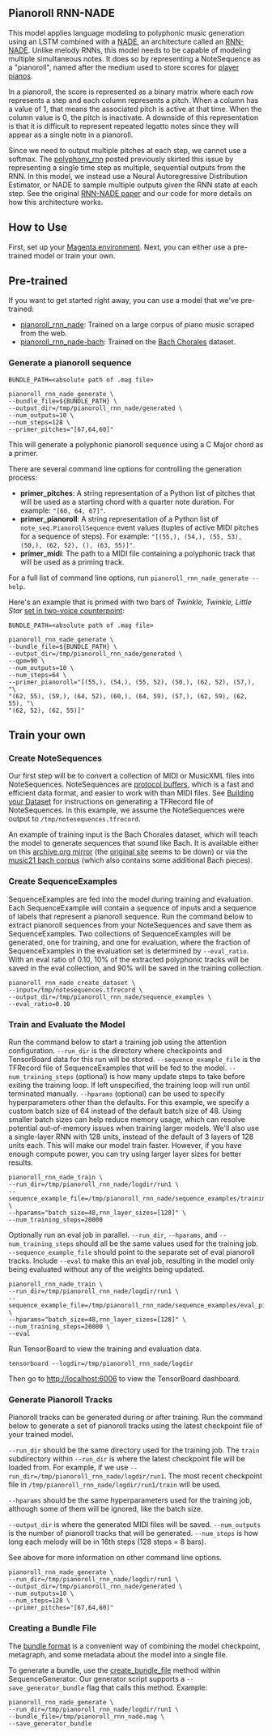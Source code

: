## Pianoroll RNN-NADE

This model applies language modeling to polyphonic music generation using an
LSTM combined with a [NADE](https://arxiv.org/abs/1605.02226), an architecture
called an [RNN-NADE](http://www-etud.iro.umontreal.ca/~boulanni/ICML2012.pdf).
Unlike melody RNNs, this model needs to be capable of modeling multiple
simultaneous notes. It does so by representing a NoteSequence as a "pianoroll",
named after the medium used to store scores for
[player pianos](https://en.wikipedia.org/wiki/Piano_roll).

In a pianoroll, the score is represented as a binary matrix where each row
represents a step and each column represents a pitch. When a column has a value
of 1, that means the associated pitch is active at that time. When the column
value is 0, the pitch is inactivate. A downside of this representation is that
it is difficult to represent repeated legatto notes since they will appear as a
single note in a pianoroll.

Since we need to output multiple pitches at each step, we cannot use a softmax.
The [polyphony_rnn](/models/polyphony_rnn/README.md) posted previously skirted
this issue by representing a single time step as multiple, sequential outputs
from the RNN. In this model, we instead use a Neural Autoregressive Distribution
Estimator, or NADE to sample multiple outputs given the RNN state at each step.
See the original [RNN-NADE paper](http://www-etud.iro.umontreal.ca/~boulanni/ICML2012.pdf)
and our code for more details on how this architecture works.

## How to Use

First, set up your [Magenta environment](/README.md). Next, you can either use a pre-trained model or train your own.

## Pre-trained

If you want to get started right away, you can use a model that we've pre-trained:

* [pianoroll_rnn_nade](http://download.magenta.tensorflow.org/models/pianoroll_rnn_nade.mag): Trained
  on a large corpus of piano music scraped from the web.
* [pianoroll_rnn_nade-bach](http://download.magenta.tensorflow.org/models/pianoroll_rnn_nade-bach.mag):
  Trained on the [Bach Chorales](https://web.archive.org/web/20150503021418/http://www.jsbchorales.net/xml.shtml) dataset.

### Generate a pianoroll sequence

```
BUNDLE_PATH=<absolute path of .mag file>

pianoroll_rnn_nade_generate \
--bundle_file=${BUNDLE_PATH} \
--output_dir=/tmp/pianoroll_rnn_nade/generated \
--num_outputs=10 \
--num_steps=128 \
--primer_pitches="[67,64,60]"
```

This will generate a polyphonic pianoroll sequence using a C Major chord as a primer.

There are several command line options for controlling the generation process:

* **primer_pitches**: A string representation of a Python list of pitches that will be used as a starting chord with a quarter note duration. For example: ```"[60, 64, 67]"```.
* **primer_pianoroll**: A string representation of a Python list of `note_seq.PianorollSequence` event values (tuples of active MIDI pitches for a sequence of steps). For example: `"[(55,), (54,), (55, 53), (50,), (62, 52), (), (63, 55)]"`.
* **primer_midi**: The path to a MIDI file containing a polyphonic track that will be used as a priming track.

For a full list of command line options, run `pianoroll_rnn_nade_generate --help`.

Here's an example that is primed with two bars of
*Twinkle, Twinkle, Little Star* [set in two-voice counterpoint](http://www.noteflight.com/scores/view/2bd64f53ef4a4ec692f5be310780b634b2b5d98b):
```
BUNDLE_PATH=<absolute path of .mag file>

pianoroll_rnn_nade_generate \
--bundle_file=${BUNDLE_PATH} \
--output_dir=/tmp/pianoroll_rnn_nade/generated \
--qpm=90 \
--num_outputs=10 \
--num_steps=64 \
--primer_pianoroll="[(55,), (54,), (55, 52), (50,), (62, 52), (57,), "\
"(62, 55), (59,), (64, 52), (60,), (64, 59), (57,), (62, 59), (62, 55), "\
"(62, 52), (62, 55)]"
```

## Train your own

### Create NoteSequences

Our first step will be to convert a collection of MIDI or MusicXML files into NoteSequences. NoteSequences are [protocol buffers](https://developers.google.com/protocol-buffers/), which is a fast and efficient data format, and easier to work with than MIDI files. See [Building your Dataset](/magenta/scripts/README.md) for instructions on generating a TFRecord file of NoteSequences. In this example, we assume the NoteSequences were output to ```/tmp/notesequences.tfrecord```.

An example of training input is the Bach Chorales dataset, which will teach the model to generate sequences that sound like Bach. It is available either on this [archive.org mirror](https://web.archive.org/web/20150503021418/http://www.jsbchorales.net/xml.shtml) (the [original site](http://www.jsbchorales.net/xml.shtml) seems to be down) or via the [music21 bach corpus](https://github.com/cuthbertLab/music21/tree/master/music21/corpus/bach) (which also contains some additional Bach pieces).

### Create SequenceExamples

SequenceExamples are fed into the model during training and evaluation. Each SequenceExample will contain a sequence of inputs and a sequence of labels that represent a pianoroll sequence. Run the command below to extract pianoroll sequences from your NoteSequences and save them as SequenceExamples. Two collections of SequenceExamples will be generated, one for training, and one for evaluation, where the fraction of SequenceExamples in the evaluation set is determined by `--eval_ratio`. With an eval ratio of 0.10, 10% of the extracted polyphonic tracks will be saved in the eval collection, and 90% will be saved in the training collection.

```
pianoroll_rnn_nade_create_dataset \
--input=/tmp/notesequences.tfrecord \
--output_dir=/tmp/pianoroll_rnn_nade/sequence_examples \
--eval_ratio=0.10
```

### Train and Evaluate the Model

Run the command below to start a training job using the attention configuration. `--run_dir` is the directory where checkpoints and TensorBoard data for this run will be stored. `--sequence_example_file` is the TFRecord file of SequenceExamples that will be fed to the model. `--num_training_steps` (optional) is how many update steps to take before exiting the training loop. If left unspecified, the training loop will run until terminated manually. `--hparams` (optional) can be used to specify hyperparameters other than the defaults. For this example, we specify a custom batch size of 64 instead of the default batch size of 48. Using smaller batch sizes can help reduce memory usage, which can resolve potential out-of-memory issues when training larger models. We'll also use a single-layer RNN with 128 units, instead of the default of 3 layers of 128 units each. This will make our model train faster. However, if you have enough compute power, you can try using larger layer sizes for better results.

```
pianoroll_rnn_nade_train \
--run_dir=/tmp/pianoroll_rnn_nade/logdir/run1 \
--sequence_example_file=/tmp/pianoroll_rnn_nade/sequence_examples/training_pianoroll_tracks.tfrecord \
--hparams="batch_size=48,rnn_layer_sizes=[128]" \
--num_training_steps=20000
```

Optionally run an eval job in parallel. `--run_dir`, `--hparams`, and `--num_training_steps` should all be the same values used for the training job. `--sequence_example_file` should point to the separate set of eval pianoroll tracks. Include `--eval` to make this an eval job, resulting in the model only being evaluated without any of the weights being updated.

```
pianoroll_rnn_nade_train \
--run_dir=/tmp/pianoroll_rnn_nade/logdir/run1 \
--sequence_example_file=/tmp/pianoroll_rnn_nade/sequence_examples/eval_pianoroll_tracks.tfrecord \
--hparams="batch_size=48,rnn_layer_sizes=[128]" \
--num_training_steps=20000 \
--eval
```

Run TensorBoard to view the training and evaluation data.

```
tensorboard --logdir=/tmp/pianoroll_rnn_nade/logdir
```

Then go to [http://localhost:6006](http://localhost:6006) to view the TensorBoard dashboard.

### Generate Pianoroll Tracks

Pianoroll tracks can be generated during or after training. Run the command below to generate a set of pianoroll tracks using the latest checkpoint file of your trained model.

`--run_dir` should be the same directory used for the training job. The `train` subdirectory within `--run_dir` is where the latest checkpoint file will be loaded from. For example, if we use `--run_dir=/tmp/pianoroll_rnn_nade/logdir/run1`. The most recent checkpoint file in `/tmp/pianoroll_rnn_nade/logdir/run1/train` will be used.

`--hparams` should be the same hyperparameters used for the training job, although some of them will be ignored, like the batch size.

`--output_dir` is where the generated MIDI files will be saved. `--num_outputs` is the number of pianoroll tracks that will be generated. `--num_steps` is how long each melody will be in 16th steps (128 steps = 8 bars).

See above for more information on other command line options.

```
pianoroll_rnn_nade_generate \
--run_dir=/tmp/pianoroll_rnn_nade/logdir/run1 \
--output_dir=/tmp/pianoroll_rnn_nade/generated \
--num_outputs=10 \
--num_steps=128 \
--primer_pitches="[67,64,60]"
```

### Creating a Bundle File

The [bundle format](https://github.com/magenta/note-seq/blob/main/note_seq/protobuf/generator.proto)
is a convenient way of combining the model checkpoint, metagraph, and
some metadata about the model into a single file.

To generate a bundle, use the
[create_bundle_file](/magenta/models/shared/sequence_generator.py)
method within SequenceGenerator. Our generator script
supports a ```--save_generator_bundle``` flag that calls this method. Example:

```
pianoroll_rnn_nade_generate \
--run_dir=/tmp/pianoroll_rnn_nade/logdir/run1 \
--bundle_file=/tmp/pianoroll_rnn_nade.mag \
--save_generator_bundle
```
